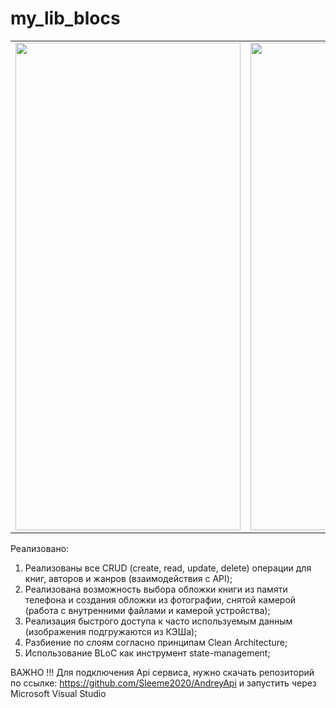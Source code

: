 # my_lib_blocs

<table class="iksweb">
	<tbody>
		<tr>
			<td>
			  <img src="https://github.com/SokolovAndr/my_lib_blocs/blob/master/demonstration.gif" width="360" height="780"/>
			</td>
			<td>
				<img src="https://github.com/SokolovAndr/my_lib_blocs/blob/master/demonstration2.gif" width="360" height="780"/>
			</td>
		</tr>
	</tbody>
</table>

Реализовано:
1) Реализованы все CRUD (create, read, update, delete) операции для книг, авторов и жанров (взаимодействия с API);
2) Реализована возможность выбора обложки книги из памяти телефона и создания обложки из фотографии, снятой камерой (работа с внутренними файлами и камерой устройства);
3) Реализация быстрого доступа к часто используемым данным (изображения подгружаются из КЭШа);
4) Разбиение по слоям согласно принципам Clean Architecture;
5) Использование BLoC как инструмент state-management;

ВАЖНО !!!
Для подключения Api сервиса, нужно скачать репозиторий по ссылке: https://github.com/Sleeme2020/AndreyApi
и запустить через Microsoft Visual Studio
